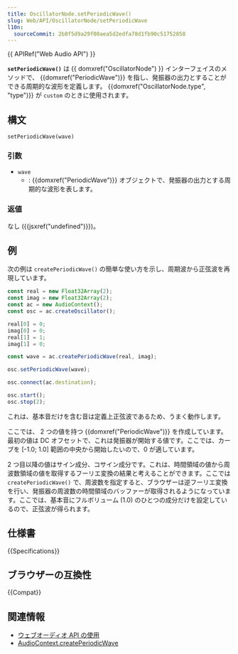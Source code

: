 ```yaml
---
title: OscillatorNode.setPeriodicWave()
slug: Web/API/OscillatorNode/setPeriodicWave
l10n:
  sourceCommit: 2b8f5d9a29f00aea5d2edfa78d1fb90c51752858
---
```


{{ APIRef("Web Audio API") }}

**`setPeriodicWave()`** は {{ domxref("OscillatorNode") }} インターフェイスのメソッドで、 {{domxref("PeriodicWave")}} を指し、発振器の出力とすることができる周期的な波形を定義します。 {{domxref("OscillatorNode.type", "type")}} が `custom` のときに使用されます。

## 構文

```js-nolint
setPeriodicWave(wave)
```

### 引数

- `wave`
  - : {{domxref("PeriodicWave")}} オブジェクトで、発振器の出力とする周期的な波形を表します。

### 返値

なし ({{jsxref("undefined")}})。

## 例

次の例は `createPeriodicWave()` の簡単な使い方を示し、周期波から正弦波を再現しています。

```js
const real = new Float32Array(2);
const imag = new Float32Array(2);
const ac = new AudioContext();
const osc = ac.createOscillator();

real[0] = 0;
imag[0] = 0;
real[1] = 1;
imag[1] = 0;

const wave = ac.createPeriodicWave(real, imag);

osc.setPeriodicWave(wave);

osc.connect(ac.destination);

osc.start();
osc.stop(2);
```

これは、基本音だけを含む音は定義上正弦波であるため、うまく動作します。

ここでは、 2 つの値を持つ {{domxref("PeriodicWave")}} を作成しています。最初の値は DC オフセットで、これは発振器が開始する値です。ここでは、カーブを \[-1.0; 1.0] 範囲の中央から開始したいので、0 が適しています。

2 つ目以降の値はサイン成分、コサイン成分です。これは、時間領域の値から周波数領域の値を取得するフーリエ変換の結果と考えることができます。ここでは `createPeriodicWave()` で、周波数を指定すると、ブラウザーは逆フーリエ変換を行い、発振器の周波数の時間領域のバッファーが取得されるようになっています。ここでは、基本音にフルボリューム (1.0) のひとつの成分だけを設定しているので、正弦波が得られます。

## 仕様書

{{Specifications}}

## ブラウザーの互換性

{{Compat}}

## 関連情報

- [ウェブオーディオ API の使用](/ja/docs/Web/API/Web_Audio_API/Using_Web_Audio_API)
- [AudioContext.createPeriodicWave](/ja/docs/Web/API/BaseAudioContext/createPeriodicWave)
